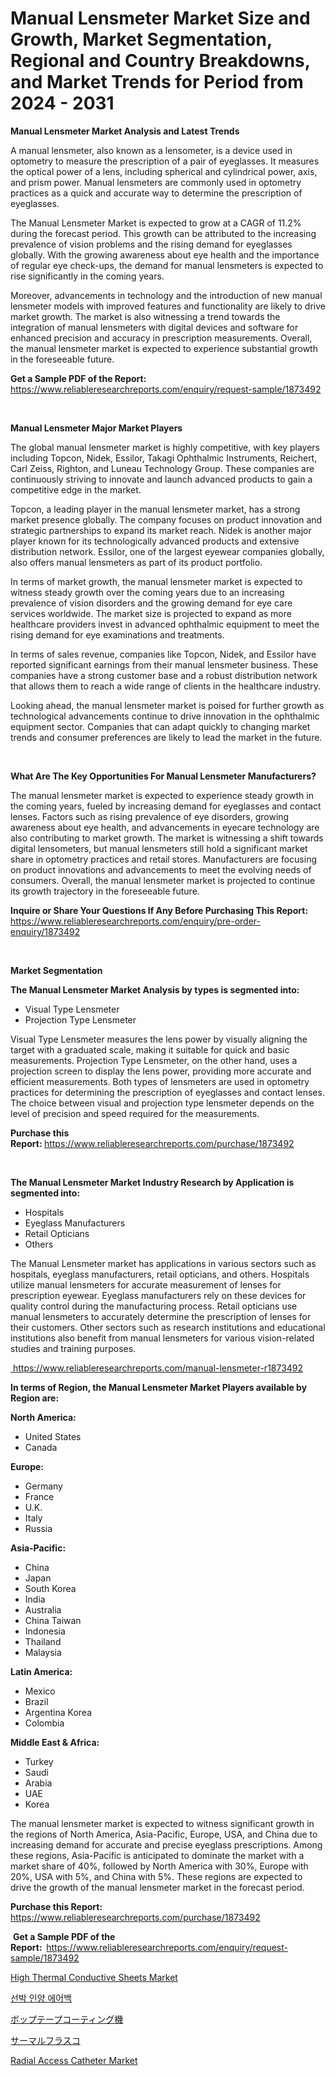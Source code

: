 <p><h1>Manual Lensmeter Market Size and Growth, Market Segmentation, Regional and Country Breakdowns, and Market Trends for Period from 2024 -  2031</h1></p><p><strong>Manual Lensmeter Market Analysis and Latest Trends</strong></p>
<p><p>A manual lensmeter, also known as a lensometer, is a device used in optometry to measure the prescription of a pair of eyeglasses. It measures the optical power of a lens, including spherical and cylindrical power, axis, and prism power. Manual lensmeters are commonly used in optometry practices as a quick and accurate way to determine the prescription of eyeglasses.</p><p>The Manual Lensmeter Market is expected to grow at a CAGR of 11.2% during the forecast period. This growth can be attributed to the increasing prevalence of vision problems and the rising demand for eyeglasses globally. With the growing awareness about eye health and the importance of regular eye check-ups, the demand for manual lensmeters is expected to rise significantly in the coming years.</p><p>Moreover, advancements in technology and the introduction of new manual lensmeter models with improved features and functionality are likely to drive market growth. The market is also witnessing a trend towards the integration of manual lensmeters with digital devices and software for enhanced precision and accuracy in prescription measurements. Overall, the manual lensmeter market is expected to experience substantial growth in the foreseeable future.</p></p>
<p><strong>Get a Sample PDF of the Report:&nbsp;</strong> <a href="https://www.reliableresearchreports.com/enquiry/request-sample/1873492">https://www.reliableresearchreports.com/enquiry/request-sample/1873492</a></p>
<p>&nbsp;</p>
<p><strong>Manual Lensmeter Major Market Players</strong></p>
<p><p>The global manual lensmeter market is highly competitive, with key players including Topcon, Nidek, Essilor, Takagi Ophthalmic Instruments, Reichert, Carl Zeiss, Righton, and Luneau Technology Group. These companies are continuously striving to innovate and launch advanced products to gain a competitive edge in the market.</p><p>Topcon, a leading player in the manual lensmeter market, has a strong market presence globally. The company focuses on product innovation and strategic partnerships to expand its market reach. Nidek is another major player known for its technologically advanced products and extensive distribution network. Essilor, one of the largest eyewear companies globally, also offers manual lensmeters as part of its product portfolio.</p><p>In terms of market growth, the manual lensmeter market is expected to witness steady growth over the coming years due to an increasing prevalence of vision disorders and the growing demand for eye care services worldwide. The market size is projected to expand as more healthcare providers invest in advanced ophthalmic equipment to meet the rising demand for eye examinations and treatments.</p><p>In terms of sales revenue, companies like Topcon, Nidek, and Essilor have reported significant earnings from their manual lensmeter business. These companies have a strong customer base and a robust distribution network that allows them to reach a wide range of clients in the healthcare industry.</p><p>Looking ahead, the manual lensmeter market is poised for further growth as technological advancements continue to drive innovation in the ophthalmic equipment sector. Companies that can adapt quickly to changing market trends and consumer preferences are likely to lead the market in the future.</p></p>
<p>&nbsp;</p>
<p><strong>What Are The Key Opportunities For Manual Lensmeter Manufacturers?</strong></p>
<p><p>The manual lensmeter market is expected to experience steady growth in the coming years, fueled by increasing demand for eyeglasses and contact lenses. Factors such as rising prevalence of eye disorders, growing awareness about eye health, and advancements in eyecare technology are also contributing to market growth. The market is witnessing a shift towards digital lensometers, but manual lensmeters still hold a significant market share in optometry practices and retail stores. Manufacturers are focusing on product innovations and advancements to meet the evolving needs of consumers. Overall, the manual lensmeter market is projected to continue its growth trajectory in the foreseeable future.</p></p>
<p><strong>Inquire or Share Your Questions If Any Before Purchasing This Report:</strong> <a href="https://www.reliableresearchreports.com/enquiry/pre-order-enquiry/1873492">https://www.reliableresearchreports.com/enquiry/pre-order-enquiry/1873492</a></p>
<p>&nbsp;</p>
<p><strong>Market Segmentation</strong></p>
<p><strong>The Manual Lensmeter Market Analysis by types is segmented into:</strong></p>
<p><ul><li>Visual Type Lensmeter</li><li>Projection Type Lensmeter</li></ul></p>
<p><p>Visual Type Lensmeter measures the lens power by visually aligning the target with a graduated scale, making it suitable for quick and basic measurements. Projection Type Lensmeter, on the other hand, uses a projection screen to display the lens power, providing more accurate and efficient measurements. Both types of lensmeters are used in optometry practices for determining the prescription of eyeglasses and contact lenses. The choice between visual and projection type lensmeter depends on the level of precision and speed required for the measurements.</p></p>
<p><strong>Purchase this Report:&nbsp;</strong><a href="https://www.reliableresearchreports.com/purchase/1873492">https://www.reliableresearchreports.com/purchase/1873492</a></p>
<p>&nbsp;</p>
<p><strong>The Manual Lensmeter Market Industry Research by Application is segmented into:</strong></p>
<p><ul><li>Hospitals</li><li>Eyeglass Manufacturers</li><li>Retail Opticians</li><li>Others</li></ul></p>
<p><p>The Manual Lensmeter market has applications in various sectors such as hospitals, eyeglass manufacturers, retail opticians, and others. Hospitals utilize manual lensmeters for accurate measurement of lenses for prescription eyewear. Eyeglass manufacturers rely on these devices for quality control during the manufacturing process. Retail opticians use manual lensmeters to accurately determine the prescription of lenses for their customers. Other sectors such as research institutions and educational institutions also benefit from manual lensmeters for various vision-related studies and training purposes.</p></p>
<p><a href="https://www.reliableresearchreports.com/manual-lensmeter-r1873492">&nbsp;https://www.reliableresearchreports.com/manual-lensmeter-r1873492</a></p>
<p><strong>In terms of Region, the Manual Lensmeter Market Players available by Region are:</strong></p>
<p>
    <p> <strong> North America: </strong>
        <ul>
            <li>United States</li>
            <li>Canada</li>
        </ul>
        </p> 
    <p> <strong> Europe: </strong>
        <ul>
            <li>Germany</li>
            <li>France</li>
            <li>U.K.</li>
            <li>Italy</li>
            <li>Russia</li>
        </ul>
        </p> 
    <p> <strong> Asia-Pacific: </strong>
        <ul>
            <li>China</li>
            <li>Japan</li>
            <li>South Korea</li>
            <li>India</li>
            <li>Australia</li>
            <li>China Taiwan</li>
            <li>Indonesia</li>
            <li>Thailand</li>
            <li>Malaysia</li>
        </ul>
        </p> 
    <p> <strong> Latin America: </strong>
        <ul>
            <li>Mexico</li>
            <li>Brazil</li>
            <li>Argentina Korea</li>
            <li>Colombia</li>
        </ul>
        </p> 
    <p> <strong> Middle East & Africa: </strong>
        <ul>
            <li>Turkey</li>
            <li>Saudi</li>
            <li>Arabia</li>
            <li>UAE</li>
            <li>Korea</li>
        </ul>
    </p>
    </p>
<p><p>The manual lensmeter market is expected to witness significant growth in the regions of North America, Asia-Pacific, Europe, USA, and China due to increasing demand for accurate and precise eyeglass prescriptions. Among these regions, Asia-Pacific is anticipated to dominate the market with a market share of 40%, followed by North America with 30%, Europe with 20%, USA with 5%, and China with 5%. These regions are expected to drive the growth of the manual lensmeter market in the forecast period.</p></p>
<p><strong>Purchase this Report: </strong><a href="https://www.reliableresearchreports.com/purchase/1873492">https://www.reliableresearchreports.com/purchase/1873492</a></p>
<p>&nbsp;<strong>Get a Sample PDF of the Report:&nbsp;&nbsp;</strong><a href="https://www.reliableresearchreports.com/enquiry/request-sample/1873492">https://www.reliableresearchreports.com/enquiry/request-sample/1873492</a></p>
<p><strong></strong></p>
<p><p><a href="https://issuu.com/reportprime-2/docs/high-thermal-conductive-sheets-market-size-2030.pp">High Thermal Conductive Sheets Market</a></p><p><a href="https://medium.com/@crumbles67678/%EC%84%A0%EB%B0%95-%EA%B5%AC%EC%A1%B0%EB%AC%BC-%EA%B5%AC%EC%A1%B0%EC%9A%A9-%EC%97%90%EC%96%B4%EB%B0%B1-%EC%8B%9C%EC%9E%A5-%EA%B7%9C%EB%AA%A8-cagr-%EB%8F%99%ED%96%A5-2024-2030-233efb10b4b1">선박 인양 에어백</a></p><p><a href="https://medium.com/@matteills7854/%E3%83%9C%E3%83%83%E3%83%97%E3%83%86%E3%83%BC%E3%83%97%E3%82%B3%E3%83%BC%E3%83%86%E3%82%A3%E3%83%B3%E3%82%B0%E6%A9%9F%E5%B8%82%E5%A0%B4-2031%E5%B9%B4%E3%81%BE%E3%81%A7%E3%81%AE%E3%83%88%E3%83%AC%E3%83%B3%E3%83%89-%E4%BA%88%E6%B8%AC-%E7%AB%B6%E4%BA%89%E5%8A%9B%E5%88%86%E6%9E%90-c815ac8a66f6">ボップテープコーティング機</a></p><p><a href="https://medium.com/@vincemarvin1/%E3%82%B5%E3%83%BC%E3%83%9E%E3%83%AB%E3%83%95%E3%83%A9%E3%82%B9%E3%82%B3%E5%B8%82%E5%A0%B4-%E3%82%BF%E3%82%A4%E3%83%97-%E3%82%A2%E3%83%97%E3%83%AA%E3%82%B1%E3%83%BC%E3%82%B7%E3%83%A7%E3%83%B3-%E3%81%8A%E3%82%88%E3%81%B3%E5%9C%B0%E7%90%86%E3%81%AB%E3%82%88%E3%82%8B%E5%8C%85%E6%8B%AC%E7%9A%84%E3%81%AA%E8%A9%95%E4%BE%A1-ccbe39bb8cef">サーマルフラスコ</a></p><p><a href="https://github.com/gamblestampleyjenny50m5sl6/Market-Research-Report-List-2/blob/main/radial-access-catheter-market.md">Radial Access Catheter Market</a></p></p>